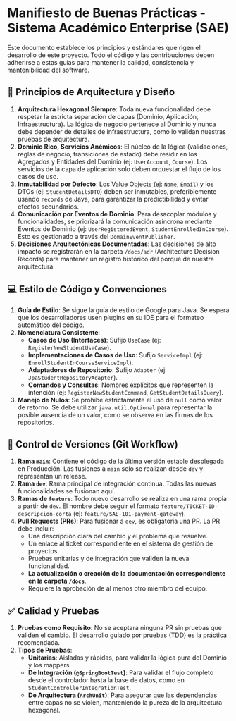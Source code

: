 # Manifiesto de Buenas Prácticas - Sistema Académico Enterprise (SAE)

Este documento establece los principios y estándares que rigen el desarrollo de este proyecto. Todo el código y las contribuciones deben adherirse a estas guías para mantener la calidad, consistencia y mantenibilidad del software.

## 📐 Principios de Arquitectura y Diseño

1.  **Arquitectura Hexagonal Siempre**: Toda nueva funcionalidad debe respetar la estricta separación de capas (Dominio, Aplicación, Infraestructura). La lógica de negocio pertenece al Dominio y nunca debe depender de detalles de infraestructura, como lo validan nuestras pruebas de arquitectura.
2.  **Dominio Rico, Servicios Anémicos**: El núcleo de la lógica (validaciones, reglas de negocio, transiciones de estado) debe residir en los Agregados y Entidades del Dominio (ej: `UserAccount`, `Course`). Los servicios de la capa de aplicación solo deben orquestar el flujo de los casos de uso.
3.  **Inmutabilidad por Defecto**: Los Value Objects (ej: `Name`, `Email`) y los DTOs (ej: `StudentDetailsDTO`) deben ser inmutables, preferiblemente usando `records` de Java, para garantizar la predictibilidad y evitar efectos secundarios.
4.  **Comunicación por Eventos de Dominio**: Para desacoplar módulos y funcionalidades, se priorizará la comunicación asíncrona mediante Eventos de Dominio (ej: `UserRegisteredEvent`, `StudentEnrolledInCourse`). Esto es gestionado a través del `DomainEventPublisher`.
5.  **Decisiones Arquitectónicas Documentadas**: Las decisiones de alto impacto se registrarán en la carpeta `/docs/adr` (Architecture Decision Records) para mantener un registro histórico del porqué de nuestra arquitectura.

## 💻 Estilo de Código y Convenciones

1.  **Guía de Estilo**: Se sigue la guía de estilo de Google para Java. Se espera que los desarrolladores usen plugins en su IDE para el formateo automático del código.
2.  **Nomenclatura Consistente**:
    * **Casos de Uso (Interfaces)**: Sufijo `UseCase` (ej: `RegisterNewStudentUseCase`).
    * **Implementaciones de Casos de Uso**: Sufijo `ServiceImpl` (ej: `EnrollStudentInCourseServiceImpl`).
    * **Adaptadores de Repositorio**: Sufijo `Adapter` (ej: `JpaStudentRepositoryAdapter`).
    * **Comandos y Consultas**: Nombres explícitos que representen la intención (ej: `RegisterNewStudentCommand`, `GetStudentDetailsQuery`).
3.  **Manejo de Nulos**: Se prohíbe estrictamente el uso de `null` como valor de retorno. Se debe utilizar `java.util.Optional` para representar la posible ausencia de un valor, como se observa en las firmas de los repositorios.

## 🌿 Control de Versiones (Git Workflow)

1.  **Rama `main`**: Contiene el código de la última versión estable desplegada en Producción. Las fusiones a `main` solo se realizan desde `dev` y representan un release.
2.  **Rama `dev`**: Rama principal de integración continua. Todas las nuevas funcionalidades se fusionan aquí.
3.  **Ramas de `feature`**: Todo nuevo desarrollo se realiza en una rama propia a partir de `dev`. El nombre debe seguir el formato `feature/TICKET-ID-descripcion-corta` (ej: `feature/SAE-101-payment-gateway`).
4.  **Pull Requests (PRs)**: Para fusionar a `dev`, es obligatoria una PR. La PR debe incluir:
    * Una descripción clara del cambio y el problema que resuelve.
    * Un enlace al ticket correspondiente en el sistema de gestión de proyectos.
    * Pruebas unitarias y de integración que validen la nueva funcionalidad.
    * **La actualización o creación de la documentación correspondiente en la carpeta `/docs`**.
    * Requiere la aprobación de al menos otro miembro del equipo.

## ✅ Calidad y Pruebas

1.  **Pruebas como Requisito**: No se aceptará ninguna PR sin pruebas que validen el cambio. El desarrollo guiado por pruebas (TDD) es la práctica recomendada.
2.  **Tipos de Pruebas**:
    * **Unitarias**: Aisladas y rápidas, para validar la lógica pura del Dominio y los mappers.
    * **De Integración (`@SpringBootTest`)**: Para validar el flujo completo desde el controlador hasta la base de datos, como en `StudentControllerIntegrationTest`.
    * **De Arquitectura (`ArchUnit`)**: Para asegurar que las dependencias entre capas no se violen, manteniendo la pureza de la arquitectura hexagonal.